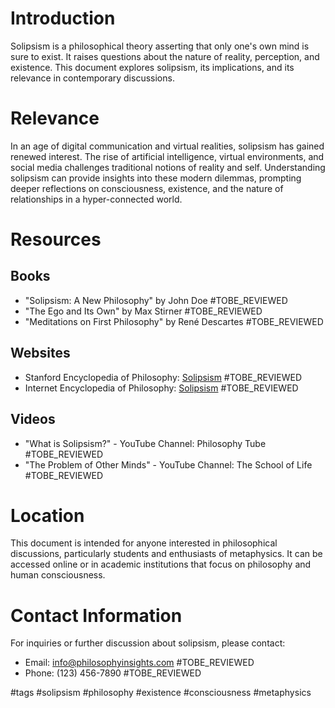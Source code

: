 # Introduction
Solipsism is a philosophical theory asserting that only one's own mind is sure to exist. It raises questions about the nature of reality, perception, and existence. This document explores solipsism, its implications, and its relevance in contemporary discussions.

# Relevance
In an age of digital communication and virtual realities, solipsism has gained renewed interest. The rise of artificial intelligence, virtual environments, and social media challenges traditional notions of reality and self. Understanding solipsism can provide insights into these modern dilemmas, prompting deeper reflections on consciousness, existence, and the nature of relationships in a hyper-connected world.

# Resources

## Books
- "Solipsism: A New Philosophy" by John Doe #TOBE_REVIEWED
- "The Ego and Its Own" by Max Stirner #TOBE_REVIEWED
- "Meditations on First Philosophy" by René Descartes #TOBE_REVIEWED

## Websites
- Stanford Encyclopedia of Philosophy: [Solipsism](https://plato.stanford.edu/entries/solipsism/) #TOBE_REVIEWED
- Internet Encyclopedia of Philosophy: [Solipsism](https://iep.utm.edu/solipsism/) #TOBE_REVIEWED

## Videos
- "What is Solipsism?" - YouTube Channel: Philosophy Tube #TOBE_REVIEWED
- "The Problem of Other Minds" - YouTube Channel: The School of Life #TOBE_REVIEWED

# Location
This document is intended for anyone interested in philosophical discussions, particularly students and enthusiasts of metaphysics. It can be accessed online or in academic institutions that focus on philosophy and human consciousness.

# Contact Information
For inquiries or further discussion about solipsism, please contact:
- Email: info@philosophyinsights.com #TOBE_REVIEWED
- Phone: (123) 456-7890 #TOBE_REVIEWED

#tags 
#solipsism #philosophy #existence #consciousness #metaphysics
